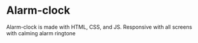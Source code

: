 # Alarm-clock
Alarm-clock is made with HTML, CSS, and JS. Responsive with all screens with calming alarm ringtone
